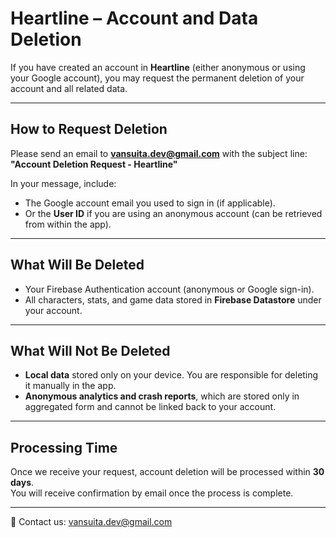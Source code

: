 # Heartline – Account and Data Deletion

If you have created an account in **Heartline** (either anonymous or using your Google account), you may request the permanent deletion of your account and all related data.

---

## How to Request Deletion

Please send an email to **vansuita.dev@gmail.com** with the subject line:  
**"Account Deletion Request - Heartline"**

In your message, include:

- The Google account email you used to sign in (if applicable).
- Or the **User ID** if you are using an anonymous account (can be retrieved from within the app).

---

## What Will Be Deleted

- Your Firebase Authentication account (anonymous or Google sign-in).
- All characters, stats, and game data stored in **Firebase Datastore** under your account.

---

## What Will Not Be Deleted

- **Local data** stored only on your device. You are responsible for deleting it manually in the app.
- **Anonymous analytics and crash reports**, which are stored only in aggregated form and cannot be linked back to your account.

---

## Processing Time

Once we receive your request, account deletion will be processed within **30 days**.  
You will receive confirmation by email once the process is complete.

---

📧 Contact us: [vansuita.dev@gmail.com](mailto:vansuita.dev@gmail.com)
